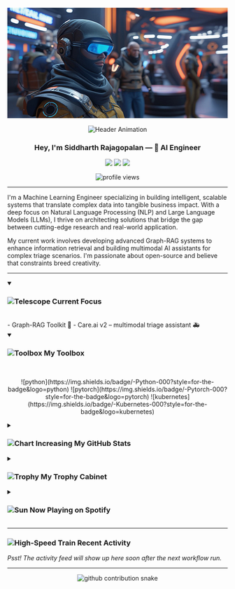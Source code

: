 <p align="center">
  <a href="https://github.com/SiddharthRajagoplan/SiddharthRajagoplan">
    <img src="https://raw.githubusercontent.com/SiddharthRajagoplan/SiddharthRajagoplan/main/header.png" alt="Header Banner"/>
  </a>
</p>

<div align="center">
  <img src="https://raw.githubusercontent.com/SiddharthRajagoplan/SiddharthRajagoplan/main/video.gif" alt="Header Animation" width="900"/>
</div>

<h3 align="center">Hey, I'm <b>Siddharth&nbsp;Rajagopalan</b> — 🧠 AI Engineer</h3>

<p align="center">
  <a href="https://linkedin.com/in/siddharth-rajagopalan"><img src="https://img.shields.io/badge/LinkedIn-0077B5?style=for-the-badge&logo=linkedin&logoColor=white" /></a>
  <a href="https://twitter.com/_SiddharthR"><img src="https://img.shields.io/badge/Twitter-1DA1F2?style=for-the-badge&logo=twitter&logoColor=white" /></a>
  <a href="mailto:siddharth.rajagopalan01@gmail.com"><img src="https://img.shields.io/badge/Gmail-D14836?style=for-the-badge&logo=gmail&logoColor=white" /></a>
</p>

<p align="center">
  <img src="https://komarev.com/ghpvc/?username=SiddharthRajagoplan&label=profile%20views&color=F58A07&style=flat-square" alt="profile views" />
</p>

---

I'm a Machine Learning Engineer specializing in building intelligent, scalable systems that translate complex data into tangible business impact. With a deep focus on Natural Language Processing (NLP) and Large Language Models (LLMs), I thrive on architecting solutions that bridge the gap between cutting-edge research and real-world application.

My current work involves developing advanced Graph-RAG systems to enhance information retrieval and building multimodal AI assistants for complex triage scenarios. I'm passionate about open-source and believe that constraints breed creativity.


---

<details open>
  <summary><h3><img src="https://raw.githubusercontent.com/Tarikul-Islam-Anik/Animated-Fluent-Emojis/master/Emojis/Objects/Telescope.png" alt="Telescope" width="25" height="25" /> Current Focus</h3></summary>
  <br/>
  - Graph-RAG Toolkit 🔗
- Care.ai v2 – multimodal triage assistant 🚑
</details>

<details open>
  <summary><h3><img src="https://raw.githubusercontent.com/Tarikul-Islam-Anik/Animated-Fluent-Emojis/master/Emojis/Objects/Toolbox.png" alt="Toolbox" width="25" height="25" /> My Toolbox</h3></summary>
  <br/>
  <p align="center">
    ![python](https://img.shields.io/badge/-Python-000?style=for-the-badge&logo=python) ![pytorch](https://img.shields.io/badge/-Pytorch-000?style=for-the-badge&logo=pytorch) ![kubernetes](https://img.shields.io/badge/-Kubernetes-000?style=for-the-badge&logo=kubernetes)
  </p>
</details>

<details>
  <summary><h3><img src="https://raw.githubusercontent.com/Tarikul-Islam-Anik/Animated-Fluent-Emojis/master/Emojis/Activities/Chart%20Increasing.png" alt="Chart Increasing" width="25" height="25" /> My GitHub Stats</h3></summary>
  <br/>
  <p align="center">
    <img src="https://github-readme-stats.vercel.app/api?username=SiddharthRajagoplan&show_icons=true&theme=radical&border_radius=10&hide_rank=true" width="400" />
    <img src="https://streak-stats.demolab.com?user=SiddharthRajagoplan&theme=radical&hide_border=true" width="400" />
    <br/>
    <img src="https://github-readme-stats.vercel.app/api/top-langs?username=SiddharthRajagoplan&layout=compact&theme=radical&hide=jupyter%20notebook" />
  </p>
</details>

<details>
  <summary><h3><img src="https://raw.githubusercontent.com/Tarikul-Islam-Anik/Animated-Fluent-Emojis/master/Emojis/Activities/Trophy.png" alt="Trophy" width="25" height="25" /> My Trophy Cabinet</h3></summary>
  <br/>
  <p align="center">
    <img src="https://github-profile-trophy.vercel.app/?username=SiddharthRajagoplan&theme=radical&no-frame=true&margin-w=15&margin-h=15" />
  </p>
</details>

<details>
    <summary><h3><img src="https://raw.githubusercontent.com/Tarikul-Islam-Anik/Animated-Fluent-Emojis/master/Emojis/Travel%20and%20places/Sun.png" alt="Sun" width="25" height="25" /> Now Playing on Spotify</h3></summary>
    <br/>
    <p align="center">
        <a href="https://spotify-github-profile.kittinanx.com/api/view?uid=ay958iji4n9ue896hmgxjy3d9&redirect=true">
          <img src="https://spotify-github-profile.kittinanx.com/api/view?uid=ay958iji4n9ue896hmgxjy3d9&cover_image=true&theme=bar&show_offline=false&background_color=121212&interchange=true" alt="Spotify Now Playing" width="400"/>
        </a>
    </p>
</details>

---

### <img src="https://raw.githubusercontent.com/Tarikul-Islam-Anik/Animated-Fluent-Emojis/master/Emojis/Travel%20and%20places/High-Speed%20Train.png" alt="High-Speed Train" width="25" height="25" /> Recent Activity
<!--START_SECTION:activity-->
*Psst! The activity feed will show up here soon after the next workflow run.*
<!--END_SECTION:activity-->

---

<p align="center">
  <picture>
    <source media="(prefers-color-scheme: dark)" srcset="https://raw.githubusercontent.com/SiddharthRajagoplan/SiddharthRajagoplan/output/github-contribution-grid-snake-dark.svg" />
    <source media="(prefers-color-scheme: light)" srcset="https://raw.githubusercontent.com/SiddharthRajagoplan/SiddharthRajagoplan/output/github-contribution-grid-snake.svg" />
    <img alt="github contribution snake" src="https://raw.githubusercontent.com/SiddharthRajagoplan/SiddharthRajagoplan/output/github-contribution-grid-snake.svg" />
  </picture>
</p>